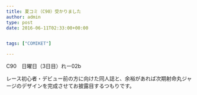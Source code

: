 ```yaml
---
title: 夏コミ（C90）受かりました
author: admin
type: post
date: 2016-06-11T02:33:00+00:00


tags: ["COMIKET"]

---
```


C90　日曜日（3日目）れー02b

レース初心者・デビュー前の方に向けた同人誌と、余裕があれば次期射命丸ジャージのデザインを完成させてお披露目するつもりです。

